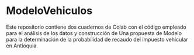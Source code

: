 # ModeloVehiculos
Este repositorio contiene dos cuadernos de Colab con el código empleado para el análisis de los datos y construcción de Una propuesta de Modelo para la determinación de la probabilidad de recaudo del impuesto vehicular en Antioquia.
